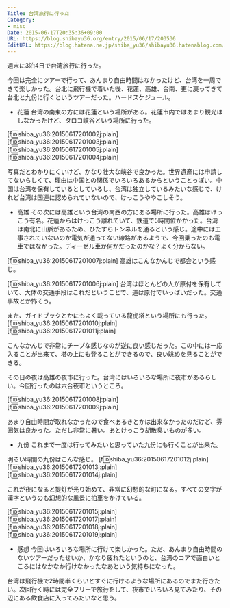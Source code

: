 ```yaml
---
Title: 台湾旅行に行った
Category:
- misc
Date: 2015-06-17T20:35:36+09:00
URL: https://blog.shibayu36.org/entry/2015/06/17/203536
EditURL: https://blog.hatena.ne.jp/shiba_yu36/shibayu36.hatenablog.com/atom/entry/8454420450097950379
---
```


週末に3泊4日で台湾旅行に行った。

今回は完全にツアーで行って、あんまり自由時間はなかったけど、台湾を一周できて楽しかった。台北に飛行機で着いた後、花蓮、高雄、台南、更に戻ってきて台北と九份に行くというツアーだった。ハードスケジュール。

* 花蓮
台湾の南東の方には花蓮という場所がある。花蓮市内ではあまり観光はしなかったけど、タロコ峡谷という場所に行った。

[f:id:shiba_yu36:20150617201002j:plain]
[f:id:shiba_yu36:20150617201003j:plain]
[f:id:shiba_yu36:20150617201005j:plain]
[f:id:shiba_yu36:20150617201004j:plain]

写真だとわかりにくいけど、かなり壮大な峡谷で良かった。世界遺産には申請してないらしくて、理由は中国との関係でいろいろあるからということっぽい。中国は台湾を保有しているとしているし、台湾は独立しているみたいな感じで、けれど台湾は国連に認められていないので、けっこうややこしそう。

* 高雄
その次には高雄という台湾の南西の方にある場所に行った。高雄はけっこう有名。花蓮からはけっこう離れていて、鉄道で5時間位かかった。台湾は南北に山脈があるため、ひたすらトンネルを通るという感じ。途中には工事されていないのか電気が通ってない線路があるようで、今回乗ったのも電車ではなかった。ディーゼル車か何かだったのかな？よく分からない。

[f:id:shiba_yu36:20150617201007j:plain]
高雄はこんなかんじで都会という感じ。

[f:id:shiba_yu36:20150617201006j:plain]
台湾はほとんどの人が原付を保有していて、大体の交通手段はこれだということで、道は原付でいっぱいだった。交通事故とか怖そう。

また、ガイドブックとかにもよく載っている龍虎塔という場所にも行った。
[f:id:shiba_yu36:20150617201010j:plain]
[f:id:shiba_yu36:20150617201011j:plain]

こんなかんじで非常にチープな感じなのが逆に良い感じだった。この中には一応入ることが出来て、塔の上にも登ることができるので、良い眺めを見ることができる。

その日の夜は高雄の夜市に行った。台湾にはいろいろな場所に夜市があるらしい。今回行ったのは六合夜市というところ。

[f:id:shiba_yu36:20150617201008j:plain]
[f:id:shiba_yu36:20150617201009j:plain]

あまり自由時間が取れなかったので食べあるきとかは出来なかったのだけど、雰囲気は良かった。ただし非常に暑い。あとけっこう胡散臭いものが多い。


* 九份
これまで一度は行ってみたいと思っていた九份にも行くことが出来た。

明るい時間の九份はこんな感じ。
[f:id:shiba_yu36:20150617201012j:plain]
[f:id:shiba_yu36:20150617201013j:plain]
[f:id:shiba_yu36:20150617201014j:plain]

これが夜になると提灯が光り始めて、非常に幻想的な町になる。すべての文字が漢字というのも幻想的な風景に拍車をかけている。

[f:id:shiba_yu36:20150617201015j:plain]
[f:id:shiba_yu36:20150617201017j:plain]
[f:id:shiba_yu36:20150617201018j:plain]
[f:id:shiba_yu36:20150617201019j:plain]


* 感想
今回はいろいろな場所に行けて楽しかった。ただ、あんまり自由時間のないツアーだったせいか、かなり疲れたというのと、台湾のコアで面白いところにはなかなか行けなかったなあという気持ちになった。

台湾は飛行機で2時間半くらいとすぐに行けるような場所にあるのでまた行きたい。次回行く時には完全フリーで旅行をして、夜市でいろいろ見てみたり、その辺にある飲食店に入ってみたいなと思う。

